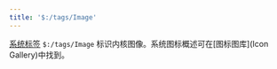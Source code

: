 ```yaml
---
title: '$:/tags/Image'
---
```


[系统标签](SystemTags) `$:/tags/Image` 标识内核图像。系统图标概述可在[图标图库](Icon Gallery)中找到。